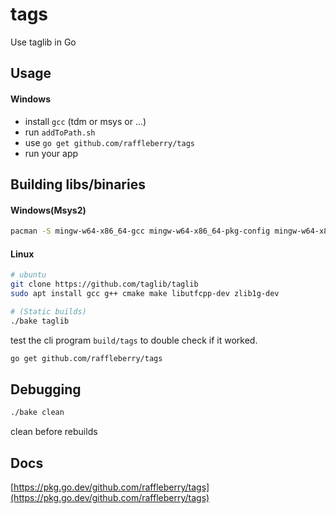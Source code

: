 # tags
Use taglib in Go

## Usage
#### Windows
- install `gcc` (tdm or msys or ...)
- run `addToPath.sh`
- use `go get github.com/raffleberry/tags`
- run your app

## Building libs/binaries

#### Windows(Msys2)
```sh
pacman -S mingw-w64-x86_64-gcc mingw-w64-x86_64-pkg-config mingw-w64-x86_64-taglib
```
#### Linux
```sh
# ubuntu
git clone https://github.com/taglib/taglib
sudo apt install gcc g++ cmake make libutfcpp-dev zlib1g-dev

# (Static builds)
./bake taglib
```
test the cli program `build/tags` to double check if it worked.
```sh
go get github.com/raffleberry/tags
```



## Debugging
```sh
./bake clean
```
clean before rebuilds

## Docs
[https://pkg.go.dev/github.com/raffleberry/tags](https://pkg.go.dev/github.com/raffleberry/tags)
